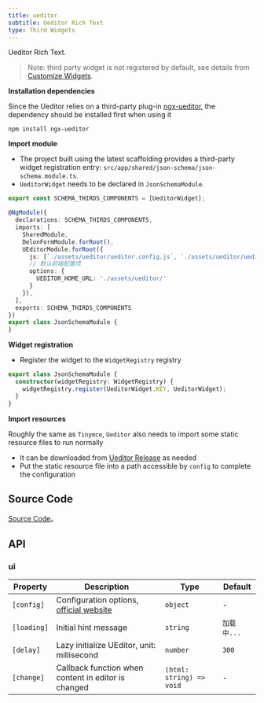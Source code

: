 ```yaml
---
title: ueditor
subtitle: Ueditor Rich Text
type: Third Widgets
---
```


Ueditor Rich Text.

> Note: third party widget is not registered by default, see details from [Customize Widgets](https://ng-alain.com/form/customize/en).

**Installation dependencies**  

Since the Ueditor relies on a third-party plug-in [ngx-ueditor](https://github.com/cipchk/ngx-ueditor), the dependency should be installed first when using it

`npm install ngx-ueditor`


**Import module**    

- The project built using the latest scaffolding provides a third-party widget registration entry: `src/app/shared/json-schema/json-schema.module.ts`.
- `UeditorWidget` needs to be declared in `JsonSchemaModule`.


```ts
export const SCHEMA_THIRDS_COMPONENTS = [UeditorWidget];

@NgModule({
  declarations: SCHEMA_THIRDS_COMPONENTS,
  imports: [
    SharedModule,
    DelonFormModule.forRoot(),
    UEditorModule.forRoot({
      js: [`./assets/ueditor/ueditor.config.js`, `./assets/ueditor/ueditor.all.min.js`],
      // 默认前端配置项
      options: {
        UEDITOR_HOME_URL: './assets/ueditor/'
      }
    }),
  ],
  exports: SCHEMA_THIRDS_COMPONENTS
})
export class JsonSchemaModule {
}
```

**Widget registration**  

- Register the widget to the `WidgetRegistry` registry

```ts
export class JsonSchemaModule {
  constructor(widgetRegistry: WidgetRegistry) {
    widgetRegistry.register(UeditorWidget.KEY, UeditorWidget);
  }
}
```

**Import resources**

Roughly the same as `Tinymce`, `Ueditor` also needs to import some static resource files to run normally

- It can be downloaded from [Ueditor Release](https://github.com/fex-team/ueditor/releases) as needed
- Put the static resource file into a path accessible by `config` to complete the configuration

## Source Code

[Source Code](https://github.com/ng-alain/delon/tree/master/packages/form/widgets-third/ueditor)。

## API

### ui

| Property | Description | Type | Default |
|----------|-------------|------|---------|
| `[config]` | Configuration options, [official website](http://fex.baidu.com/ueditor/#start-config) | `object` | - |
| `[loading]` | Initial hint message | `string` | `加载中...` |
| `[delay]` | Lazy initialize UEditor, unit: millisecond | `number` | `300` |
| `[change]` | Callback function when content in editor is changed | `(html: string) => void` | - |
